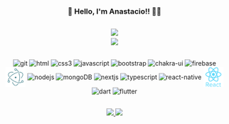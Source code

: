 

 ### <div align="center">👋 Hello, I'm Anastacio!! 👨‍💻 </div>

 ##

<div align="center"> 
   <a href="https://www.linkedin.com/in/anastacio-menezes-teixeira/" target="_blank">
     <img src="https://img.shields.io/badge/-LinkedIn-%230077B5?style=for-the-badge&logo=linkedin&logoColor=white" target="_blank">
  </a>
</div>

 <div align="center" style="display: inline_block"><img align="center"  src="https://raw.githubusercontent.com/MicaelliMedeiros/micaellimedeiros/master/image/computer-illustration.png"></div>


##



<div align="center" style="display: inline_block">
    <img align="center"  height="45" width="45" src="https://img.icons8.com/color/48/000000/git.png" alt="git"/>
    <img align="center"  height="45" width="45" src="https://img.icons8.com/color/48/000000/html-5--v1.png" alt="html"/>
    <img align="center"  height="45" width="45" src="https://img.icons8.com/color/48/000000/css3.png" alt="css3"/>
     <img align="center"  height="45" width="45" src="https://img.icons8.com/color/48/000000/javascript--v1.png" alt="javascript"/>
    <img align="center"  height="45" width="45" src="https://img.icons8.com/color/48/000000/bootstrap.png" alt="bootstrap"/>
     <img align="center"  height="45" width="45" src="https://img.icons8.com/color/48/000000/chakra-ui.png" alt="chakra-ui"/>
    <img align="center"  height="45" width="45" src="https://img.icons8.com/color/48/000000/google-firebase-console.png" alt="firebase"/>
    <img align="center"  height="45" width="45" src="https://raw.githubusercontent.com/devicons/devicon/master/icons/electron/electron-original.svg" alt="electronjs"/>
    <img align="center"  height="45" width="45" src="https://img.icons8.com/color/48/000000/nodejs.png" alt="nodejs"/>
    <img align="center"  height="45" width="45" src="https://img.icons8.com/color/48/000000/mongodb.png" alt="mongoDB"/>
    <img align="center"  height="45" width="45" src="https://img.icons8.com/color/48/000000/nextjs.png" alt="nextjs"/>
      <img align="center"  height="45" width="45" src="https://img.icons8.com/color/48/000000/typescript.png" alt="typescript"/>
    <img align="center"  height="45" width="45" src="https://img.icons8.com/color/48/000000/react-native.png" alt="react-native"/>
    <img align="center"  height="45" width="45" src="https://raw.githubusercontent.com/devicons/devicon/master/icons/react/react-original-wordmark.svg" alt="react"/>
    <img align="center"  height="45" width="45" src="https://img.icons8.com/color/48/000000/dart.png" alt="dart"/>
    <img align="center"  height="45" width="45" src="https://img.icons8.com/color/48/000000/flutter.png" alt="flutter"/>
</div>


  
  ##

<div align="center">
  <a href="https://github.com/anastaciom">
  <img height="150em" src="https://github-readme-stats.vercel.app/api?username=anastaciom&show_icons=true&theme=nord&include_all_commits=true&count_private=true"/>
  <img height="150em" src="https://github-readme-stats.vercel.app/api/top-langs/?username=anastaciom&layout=compact&langs_count=7&theme=nord"/>
</div>

